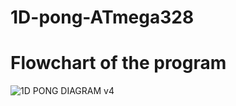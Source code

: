 # 1D-pong-ATmega328

# Flowchart of the program

![1D PONG DIAGRAM v4](https://github.com/user-attachments/assets/50fa1e1e-2fac-4345-b269-626e2bf8abe5)
